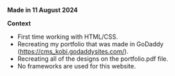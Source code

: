 **Made in 11 August 2024**

**Context**
- First time working with HTML/CSS.
- Recreating my portfolio that was made in GoDaddy (https://cms_kobi.godaddysites.com/).
- Recreating all of the designs on the portfolio.pdf file.
- No frameworks are used for this website.
